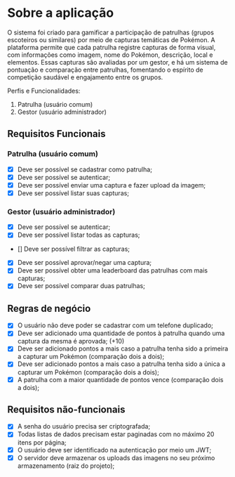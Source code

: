 # Sobre a aplicação
O sistema foi criado para gamificar a participação de patrulhas (grupos escoteiros ou similares) por meio de capturas temáticas de Pokémon. A plataforma permite que cada patrulha registre capturas de forma visual, com informações como imagem, nome do Pokémon, descrição, local e elementos. Essas capturas são avaliadas por um gestor, e há um sistema de pontuação e comparação entre patrulhas, fomentando o espírito de competição saudável e engajamento entre os grupos.

Perfis e Funcionalidades:
1. Patrulha (usuário comum)
2. Gestor (usuário administrador)

## Requisitos Funcionais

### Patrulha (usuário comum)
- [x] Deve ser possível se cadastrar como patrulha;
- [x] Deve ser possível se autenticar;
- [x] Deve ser possível enviar uma captura e fazer upload da imagem;
- [x] Deve ser possível listar suas capturas;

### Gestor (usuário administrador)
- [x] Deve ser possível se autenticar;
- [x] Deve ser possível listar todas as capturas;
- [] Deve ser possível filtrar as capturas;
- [x] Deve ser possível aprovar/negar uma captura;
- [x] Deve ser possível obter uma leaderboard das patrulhas com mais capturas;
- [x] Deve ser possível comparar duas patrulhas;

## Regras de negócio

- [x] O usuário não deve poder se cadastrar com um telefone duplicado;
- [x] Deve ser adicionado uma quantidade de pontos à patrulha quando uma captura da mesma é aprovada; (+10)
- [x] Deve ser adicionado pontos a mais caso a patrulha tenha sido a primeira a capturar um Pokémon (comparação dois a dois);
- [x] Deve ser adicionado pontos a mais caso a patrulha tenha sido a única a capturar um Pokémon (comparação dois a dois);
- [x] A patrulha com a maior quantidade de pontos vence (comparação dois a dois);

## Requisitos não-funcionais

- [x] A senha do usuário precisa ser criptografada;
- [x] Todas listas de dados precisam estar paginadas com no máximo 20 itens por página;
- [x] O usuário deve ser identificado na autenticação por meio um JWT;
- [x] O servidor deve armazenar os uploads das imagens no seu próximo armazenamento (raiz do projeto);

